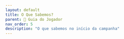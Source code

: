 ```yaml
---
layout: default
title: O Que Sabemos?
parent: 🧭 Guia do Jogador
nav_order: 5
description: "O que sabemos no início da campanha"
---
```

